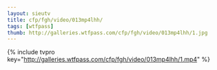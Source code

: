 ```yaml
--- 
layout: sieutv
title: cfp/fgh/video/013mp4lhh/
tags: [wtfpass]
thumb: http://galleries.wtfpass.com/cfp/fgh/video/013mp4lhh/1.jpg
---
```

{% include tvpro key="http://galleries.wtfpass.com/cfp/fgh/video/013mp4lhh/1.mp4" %} 
